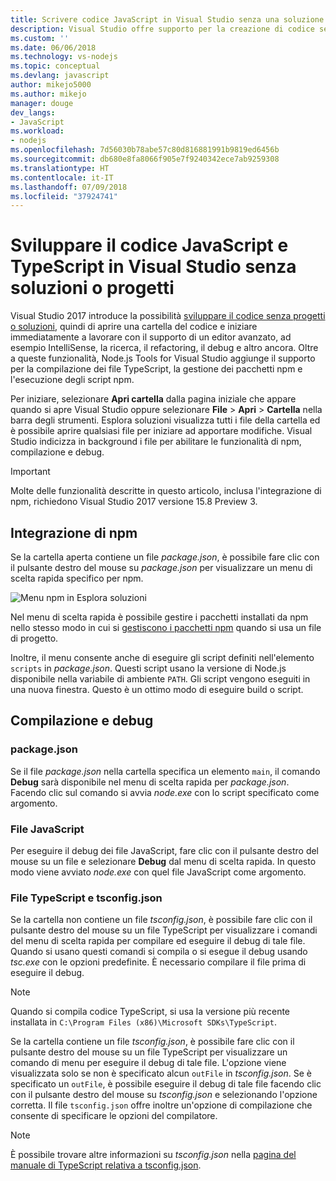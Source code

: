 ```yaml
---
title: Scrivere codice JavaScript in Visual Studio senza una soluzione o un progetto
description: Visual Studio offre supporto per la creazione di codice senza una dipendenza da un file di progetto o di soluzione
ms.custom: ''
ms.date: 06/06/2018
ms.technology: vs-nodejs
ms.topic: conceptual
ms.devlang: javascript
author: mikejo5000
ms.author: mikejo
manager: douge
dev_langs:
- JavaScript
ms.workload:
- nodejs
ms.openlocfilehash: 7d56030b78abe57c80d816881991b9819ed6456b
ms.sourcegitcommit: db680e8fa8066f905e7f9240342ece7ab9259308
ms.translationtype: HT
ms.contentlocale: it-IT
ms.lasthandoff: 07/09/2018
ms.locfileid: "37924741"
---
```

# <a name="develop-javascript-and-typescript-code-in-visual-studio-without-solutions-or-projects"></a>Sviluppare il codice JavaScript e TypeScript in Visual Studio senza soluzioni o progetti

Visual Studio 2017 introduce la possibilità [sviluppare il codice senza progetti o soluzioni](../ide/develop-code-in-visual-studio-without-projects-or-solutions.md), quindi di aprire una cartella del codice e iniziare immediatamente a lavorare con il supporto di un editor avanzato, ad esempio IntelliSense, la ricerca, il refactoring, il debug e altro ancora.
Oltre a queste funzionalità, Node.js Tools for Visual Studio aggiunge il supporto per la compilazione dei file TypeScript, la gestione dei pacchetti npm e l'esecuzione degli script npm.

Per iniziare, selezionare **Apri cartella** dalla pagina iniziale che appare quando si apre Visual Studio oppure selezionare **File** > **Apri**  >  **Cartella** nella barra degli strumenti. Esplora soluzioni visualizza tutti i file della cartella ed è possibile aprire qualsiasi file per iniziare ad apportare modifiche. Visual Studio indicizza in background i file per abilitare le funzionalità di npm, compilazione e debug.

> [!IMPORTANT]
> Molte delle funzionalità descritte in questo articolo, inclusa l'integrazione di npm, richiedono Visual Studio 2017 versione 15.8 Preview 3.

## <a name="npm-integration"></a>Integrazione di npm

Se la cartella aperta contiene un file *package.json*, è possibile fare clic con il pulsante destro del mouse su *package.json* per visualizzare un menu di scelta rapida specifico per npm. 

![Menu npm in Esplora soluzioni](../javascript/media/solution-explorer-npm-ctx.png) 

Nel menu di scelta rapida è possibile gestire i pacchetti installati da npm nello stesso modo in cui si [gestiscono i pacchetti npm](npm-package-management.md) quando si usa un file di progetto.

Inoltre, il menu consente anche di eseguire gli script definiti nell'elemento `scripts` in *package.json*. Questi script usano la versione di Node.js disponibile nella variabile di ambiente `PATH`. Gli script vengono eseguiti in una nuova finestra. Questo è un ottimo modo di eseguire build o script.

## <a name="build-and-debug"></a>Compilazione e debug

### <a name="packagejson"></a>package.json
Se il file *package.json* nella cartella specifica un elemento `main`, il comando **Debug** sarà disponibile nel menu di scelta rapida per *package.json*. Facendo clic sul comando si avvia *node.exe* con lo script specificato come argomento.

### <a name="javascript-files"></a>File JavaScript
Per eseguire il debug dei file JavaScript, fare clic con il pulsante destro del mouse su un file e selezionare **Debug** dal menu di scelta rapida. In questo modo viene avviato *node.exe* con quel file JavaScript come argomento.

### <a name="typescript-files-and-tsconfigjson"></a>File TypeScript e tsconfig.json
Se la cartella non contiene un file *tsconfig.json*, è possibile fare clic con il pulsante destro del mouse su un file TypeScript per visualizzare i comandi del menu di scelta rapida per compilare ed eseguire il debug di tale file. Quando si usano questi comandi si compila o si esegue il debug usando *tsc.exe* con le opzioni predefinite. È necessario compilare il file prima di eseguire il debug.

> [!NOTE]
> Quando si compila codice TypeScript, si usa la versione più recente installata in `C:\Program Files (x86)\Microsoft SDKs\TypeScript`.

Se la cartella contiene un file *tsconfig.json*, è possibile fare clic con il pulsante destro del mouse su un file TypeScript per visualizzare un comando di menu per eseguire il debug di tale file. L'opzione viene visualizzata solo se non è specificato alcun `outFile` in *tsconfig.json*. Se è specificato un `outFile`, è possibile eseguire il debug di tale file facendo clic con il pulsante destro del mouse su *tsconfig.json* e selezionando l'opzione corretta. Il file `tsconfig.json` offre inoltre un'opzione di compilazione che consente di specificare le opzioni del compilatore.

> [!NOTE]
> È possibile trovare altre informazioni su *tsconfig.json* nella [pagina del manuale di TypeScript relativa a tsconfig.json](https://www.typescriptlang.org/docs/handbook/tsconfig-json.html).
